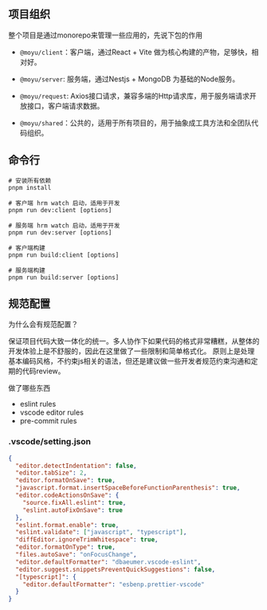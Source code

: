 ## 项目组织

整个项目是通过monorepo来管理一些应用的，先说下包的作用

- `@moyu/client`：客户端，通过React + Vite 做为核心构建的产物，足够快，相对好。

- `@moyu/server`: 服务端，通过Nestjs + MongoDB 为基础的Node服务。

- `@moyu/request`: Axios接口请求，兼容多端的Http请求库，用于服务端请求开放接口，客户端请求数据。

- `@moyu/shared`：公共的，适用于所有项目的，用于抽象成工具方法和全团队代码组织。


## 命令行

```shell
# 安装所有依赖
pnpm install 

# 客户端 hrm watch 启动，适用于开发
pnpm run dev:client [options]

# 服务端 hrm watch 启动，适用于开发
pnpm run dev:server [options]

# 客户端构建
pnpm run build:client [options]

# 服务端构建
pnpm run build:server [options]
```

## 规范配置

为什么会有规范配置？

保证项目代码大致一体化的统一。多人协作下如果代码的格式非常糟糕，从整体的开发体验上是不舒服的，因此在这里做了一些限制和简单格式化。
原则上是处理基本编码风格，不约束js相关的语法，但还是建议做一些开发者规范约束沟通和定期的代码review。

做了哪些东西

- eslint rules
- vscode editor rules
- pre-commit rules 

### .vscode/setting.json
```json
{
  "editor.detectIndentation": false,
  "editor.tabSize": 2,
  "editor.formatOnSave": true,
  "javascript.format.insertSpaceBeforeFunctionParenthesis": true,
  "editor.codeActionsOnSave": {
    "source.fixAll.eslint": true,
    "eslint.autoFixOnSave": true
  },
  "eslint.format.enable": true,
  "eslint.validate": ["javascript", "typescript"],
  "diffEditor.ignoreTrimWhitespace": true,
  "editor.formatOnType": true,
  "files.autoSave": "onFocusChange",
  "editor.defaultFormatter": "dbaeumer.vscode-eslint",
  "editor.suggest.snippetsPreventQuickSuggestions": false,
  "[typescript]": {
    "editor.defaultFormatter": "esbenp.prettier-vscode"
  }
}

```
